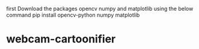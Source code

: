 first Download the packages opencv numpy and matplotlib using the below command
pip install opencv-python numpy matplotlib
# webcam-cartoonifier
